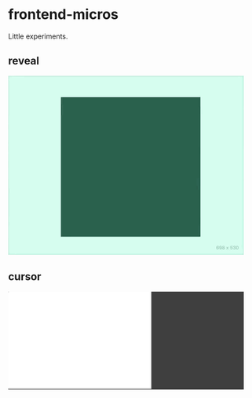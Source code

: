 <h1>frontend-micros</h1>
Little experiments.

<h2>reveal</h2>
 <img src="https://raw.githubusercontent.com/vxxce/frontend-micros/master/reveal/reveal.gif" alt="reveal gif" />
 
<h2>cursor</h2>
 <img src="https://raw.githubusercontent.com/vxxce/frontend-micros/master/cursor/cursor.gif" alt="cursor gif" />
 
